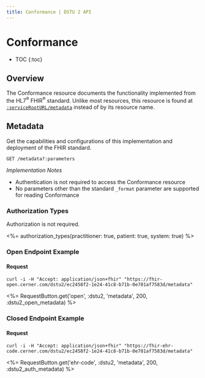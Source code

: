 ```yaml
---
title: Conformance | DSTU 2 API
---
```


# Conformance

* TOC
{:toc}

## Overview

The Conformance resource documents the functionality implemented from the HL7<sup>®</sup> FHIR<sup>®</sup> standard. Unlike most resources,
this resource is found at [`:serviceRootURL/metadata`] instead of by its resource name.

## Metadata

Get the capabilities and configurations of this implementation and deployment of the FHIR standard.

    GET /metadata?:parameters

_Implementation Notes_

* Authentication is not required to access the Conformance resource
* No parameters other than the standard `_format` parameter are supported for reading Conformance

### Authorization Types

Authorization is not required.

<%= authorization_types(practitioner: true, patient: true, system: true) %>

### Open Endpoint Example

#### Request

    curl -i -H "Accept: application/json+fhir" "https://fhir-open.cerner.com/dstu2/ec2458f2-1e24-41c8-b71b-0e701af7583d/metadata"

<%= RequestButton.get('open', :dstu2, 'metadata', 200, :dstu2_open_metadata) %>

### Closed Endpoint Example

#### Request

    curl -i -H "Accept: application/json+fhir" "https://fhir-ehr-code.cerner.com/dstu2/ec2458f2-1e24-41c8-b71b-0e701af7583d/metadata"

<%= RequestButton.get('ehr-code', :dstu2, 'metadata', 200, :dstu2_auth_metadata) %>

[`:serviceRootURL/metadata`]: ../../#service-root-url
